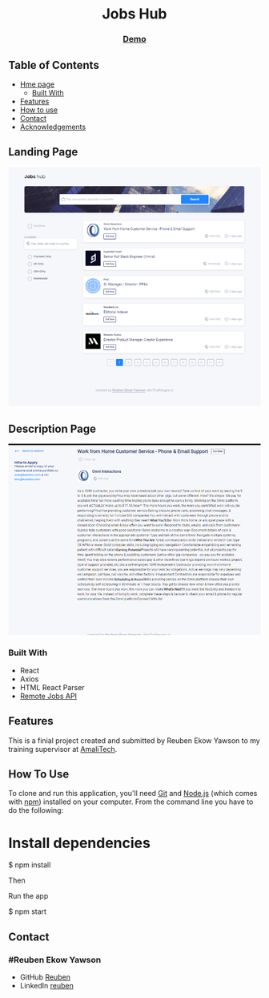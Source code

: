 <h1 align="center">Jobs Hub</h1>


<div align="center">
  <h3>
    <a href="">
      Demo
    </a>
  </h3>
</div>

## Table of Contents

- [Hme page](#home)
  - [Built With](#built-with)
- [Features](#features)
- [How to use](#how-to-use)
- [Contact](#contact)
- [Acknowledgements](#acknowledgements)

## Landing Page

![screenshot](src/components/Screenshot.png)

## Description Page

![screenshot](src/components/Screen.png)


### Built With

* React
* Axios
* HTML React Parser
* [Remote Jobs API](https://remotive.com/api/remote-jobs)

## Features

This is a finial project created and submitted by Reuben Ekow Yawson to my training supervisor at [AmaliTech](https://amalitech.org).

## How To Use

To clone and run this application, you'll need [Git](https://git-scm.com) and [Node.js](https://nodejs.org/en/download/) (which comes with [npm](http://npmjs.com)) installed on your computer. From the command line you have to do the following:

# Install dependencies
$ npm install

Then

Run the app

$ npm start

## Contact

<h3>#Reuben Ekow Yawson</h3>

- GitHub [Reuben](https://github.com/Reuben-Ekow-Yawson)
- LinkedIn [reuben](www.linkedin.com/in/reuben-ekow-yawson)
